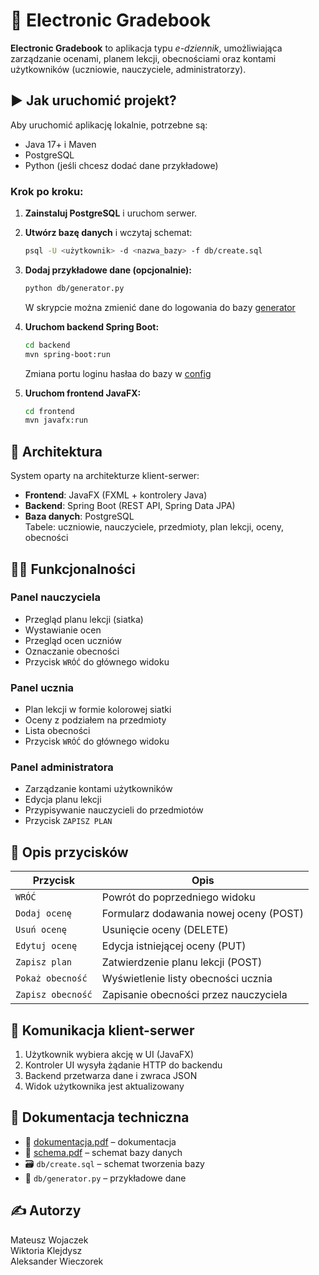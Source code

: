 
# 📘 Electronic Gradebook

**Electronic Gradebook** to aplikacja typu *e-dziennik*, umożliwiająca zarządzanie ocenami, planem lekcji, obecnościami oraz kontami użytkowników (uczniowie, nauczyciele, administratorzy).

## ▶️ Jak uruchomić projekt?

Aby uruchomić aplikację lokalnie, potrzebne są:

- Java 17+ i Maven
- PostgreSQL
- Python (jeśli chcesz dodać dane przykładowe)

### Krok po kroku:

1. **Zainstaluj PostgreSQL** i uruchom serwer.
2. **Utwórz bazę danych** i wczytaj schemat:
   ```bash
   psql -U <użytkownik> -d <nazwa_bazy> -f db/create.sql
   ```
3. **Dodaj przykładowe dane (opcjonalnie):**
   ```bash
   python db/generator.py
   ```

   W skrypcie można zmienić dane do logowania do bazy [generator](db/generator.py)
4. **Uruchom backend Spring Boot:**
   ```bash
   cd backend
   mvn spring-boot:run
   ```
   Zmiana portu loginu hasłaa do bazy w [config](backend/src/main/resources/application.properties)
   
5. **Uruchom frontend JavaFX:**
   ```bash
   cd frontend
   mvn javafx:run
   ```

## 🧩 Architektura

System oparty na architekturze klient-serwer:

- **Frontend**: JavaFX (FXML + kontrolery Java)
- **Backend**: Spring Boot (REST API, Spring Data JPA)
- **Baza danych**: PostgreSQL  
  Tabele: uczniowie, nauczyciele, przedmioty, plan lekcji, oceny, obecności 

## 🧑‍🏫 Funkcjonalności

### Panel nauczyciela
- Przegląd planu lekcji (siatka)
- Wystawianie ocen
- Przegląd ocen uczniów
- Oznaczanie obecności
- Przycisk `WRÓĆ` do głównego widoku

### Panel ucznia
- Plan lekcji w formie kolorowej siatki
- Oceny z podziałem na przedmioty
- Lista obecności
- Przycisk `WRÓĆ` do głównego widoku

### Panel administratora
- Zarządzanie kontami użytkowników
- Edycja planu lekcji
- Przypisywanie nauczycieli do przedmiotów
- Przycisk `ZAPISZ PLAN`

## 🧠 Opis przycisków

| Przycisk             | Opis                                                                 |
|----------------------|----------------------------------------------------------------------|
| `WRÓĆ`               | Powrót do poprzedniego widoku                                        |
| `Dodaj ocenę`        | Formularz dodawania nowej oceny (POST)                              |
| `Usuń ocenę`         | Usunięcie oceny (DELETE)                                            |
| `Edytuj ocenę`       | Edycja istniejącej oceny (PUT)                                      |
| `Zapisz plan`        | Zatwierdzenie planu lekcji (POST)                                   |
| `Pokaż obecność`     | Wyświetlenie listy obecności ucznia                                 |
| `Zapisz obecność`    | Zapisanie obecności przez nauczyciela                               |

## 🔄 Komunikacja klient-serwer

1. Użytkownik wybiera akcję w UI (JavaFX)
2. Kontroler UI wysyła żądanie HTTP do backendu
3. Backend przetwarza dane i zwraca JSON
4. Widok użytkownika jest aktualizowany

## 📂 Dokumentacja techniczna

- 📄 [dokumentacja.pdf](doc/dokumentacja.pdf) – dokumentacja  
- 📑 [schema.pdf](db/schema.png) – schemat bazy danych  
- 🗃️ `db/create.sql` – schemat tworzenia bazy  
- 🧪 `db/generator.py` – przykładowe dane

## ✍ Autorzy

Mateusz Wojaczek  
Wiktoria Klejdysz  
Aleksander Wieczorek
